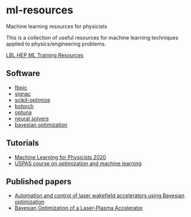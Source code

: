 # ml-resources
Machine learning resources for physicists

This is a collection of useful resources for machine learning techniques applied to physics/engineering problems.

[LBL HEP ML Training Resources](https://htmlpreview.github.io/?https://github.com/berceanu/ml-resources/blob/main/LBLHEPMLTrainingResources.html)

## Software

- [fbpic](https://github.com/fbpic/fbpic)
- [signac](https://github.com/glotzerlab/signac)
- [scikit-optimize](https://github.com/scikit-optimize/scikit-optimize)
- [botorch](https://github.com/pytorch/botorch)
- [optuna](https://github.com/optuna/optuna)
- [neural solvers](https://github.com/ComputationalRadiationPhysics/NeuralSolvers)
- [bayesian optimization](https://github.com/fmfn/BayesianOptimization)

## Tutorials

- [Machine Learning for Physicists 2020](https://github.com/FlorianMarquardt/machine-learning-for-physicists)
- [USPAS course on optimization and machine learning](https://github.com/uspas/optimization_and_ml)


## Published papers

- [Automation and control of laser wakefield accelerators using Bayesian optimization](https://doi.org/10.1038/s41467-020-20245-6)
- [Bayesian Optimization of a Laser-Plasma Accelerator](https://doi.org/10.1103/PhysRevLett.126.104801)
